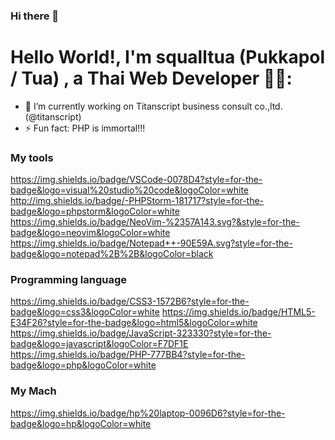### Hi there 👋
# Hello World!, I'm squalltua (Pukkapol / Tua) , a Thai Web Developer 👋🏼:

- 🔭 I’m currently working on Titanscript business consult co.,ltd. (@titanscript)
- ⚡ Fun fact: PHP is immortal!!!

### My tools
https://img.shields.io/badge/VSCode-0078D4?style=for-the-badge&logo=visual%20studio%20code&logoColor=white
http://img.shields.io/badge/-PHPStorm-181717?style=for-the-badge&logo=phpstorm&logoColor=white
https://img.shields.io/badge/NeoVim-%2357A143.svg?&style=for-the-badge&logo=neovim&logoColor=white
https://img.shields.io/badge/Notepad++-90E59A.svg?style=for-the-badge&logo=notepad%2B%2B&logoColor=black

### Programming language
https://img.shields.io/badge/CSS3-1572B6?style=for-the-badge&logo=css3&logoColor=white
https://img.shields.io/badge/HTML5-E34F26?style=for-the-badge&logo=html5&logoColor=white
https://img.shields.io/badge/JavaScript-323330?style=for-the-badge&logo=javascript&logoColor=F7DF1E
https://img.shields.io/badge/PHP-777BB4?style=for-the-badge&logo=php&logoColor=white

### My Mach
https://img.shields.io/badge/hp%20laptop-0096D6?style=for-the-badge&logo=hp&logoColor=white

<!--
**squalltua/squalltua** is a ✨ _special_ ✨ repository because its `README.md` (this file) appears on your GitHub profile.

Here are some ideas to get you started:

- 🔭 I’m currently working on ...
- 🌱 I’m currently learning ...
- 👯 I’m looking to collaborate on ...
- 🤔 I’m looking for help with ...
- 💬 Ask me about ...
- 📫 How to reach me: ...
- 😄 Pronouns: ...
- ⚡ Fun fact: ...
-->
